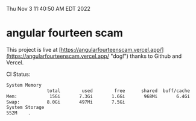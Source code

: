 Thu Nov  3 11:40:50 AM EDT 2022

# angular fourteen scam


This project is live at [https://angularfourteenscam.vercel.app/](https://angularfourteenscam.vercel.app/ "dog!") thanks to Github and Vercel.

CI Status: 

```bash
System Memory
               total        used        free      shared  buff/cache   available
Mem:            15Gi       7.3Gi       1.6Gi       968Mi       6.4Gi       6.7Gi
Swap:          8.0Gi       497Mi       7.5Gi
System Storage
552M	.
```
